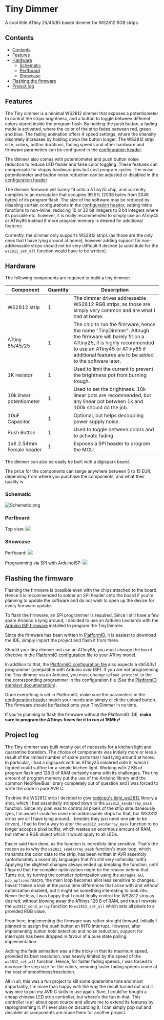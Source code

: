 <!-- omit in toc -->
# Tiny Dimmer

A cool little ATtiny 25/45/85 based dimmer for WS2812 RGB strips.

## Contents
- [Contents](#contents)
- [Features](#features)
- [Hardware](#hardware)
  - [Schematic](#schematic)
  - [Perfboard](#perfboard)
  - [Showcase](#showcase)
- [Flashing the firmware](#flashing-the-firmware)
- [Project log](#project-log)

## Features

The Tiny dimmer is a minimal WS2812 dimmer that exposes a potentiometer to control the strips brightness, and a button to toggle between different colors stored inside the program flash. By holding the push button, a fading mode is activated, where the color of the strip fades between red, green and blue. The fading animation offers 4 speed settings, where the intensity discretely increases by holding down the button longer. The WS2812 strip size, colors, button durations, fading speeds and other hardware and firmware parameters can be configured in the [configuration header](src/config.h).

The dimmer also comes with potentiometer and push button noise reduction to reduce LED flicker and false color toggling. These features can compensate for sloppy hardware jobs but cost program cycles. The noise potentiometer and button noise reduction can be adjusted or disabled in the [configuration header](src/config.h)

The dimmer firmware will barely fit onto a ATiny25 chip, and currently compiles to an executable that occupies 99.5% (2038 bytes from 2048 bytes) of its program flash. The size of the software may be reduced by disabling certain configurations in the [configuration header](src/config.h), setting inline functions to non-inline, reducing 16 or 32 bit integers to 8 bit integers where its possible etc. however, it is really recommended to simply use an ATiny45 or ATiny85 instead if more program memory is desired for additional features.

Currently, the dimmer only supports WS2812 strips (as those are the only ones that I have lying around at home), however adding support for non-addressable strips should not be very difficult if desired (a substitute for the `ws2812_set_all` function would have to be written). 

## Hardware

The following components are required to build a tiny dimmer:

|Component|Quantity|Description|
|---------|--------|-----------|
|WS2812 strip|1|The dimmer drives addressable WS2812 RGB strips, as those are simply very common and are what I had at home.|
|ATtiny 85/45/25|1|The chip to run the fimrware, hence the name "TinyDimmer". Altough the firmware will barely fit on a ATtiny25, it is highly recommended to use an ATiny45 or ATiny85 if additional features are to be added to the software later.|
|1K resistor|1|Used to limit the current to prevent the brightness pot from burning trough.|
|10k linear potentiometer|1|Used to set the brightness. 10k linear pots are recommended, but any linear pot between 1k and 100k should do the job.|
|10uF Capacitor|1|Optional, but helps decoupling power supply noise.|
|Push Button|1|Used to toggle between colors and to activate fading.|
|1x6 2.54mm Female header|1|Exposes a SPI header to program the MCU.|

The dimmer can also be easily be built with a digispark board.

The price for the components can range anywhere between 5 to 15 EUR, depending from where you purchase the components, and what their quality is.

### Schematic

![Schematic.png](Schematic.png)

### Perfboard

Top view:
![](TinyDimmerTop.png)

### Showcase

Perfboard:
![](PCBShowcase.jpg)

Programming via SPI with ArduinoISP:
![](ShowcaseProgramming.jpg)

## Flashing the firmware

Flashing the firmware is possible even with the chips attached to the board. Hence it is recommended to solder an SPI header onto the board if you're planning to update the software and do not wish to open up the device for every firmware update.

To flash the firmware, an SPI programmer is required. Since I still have a few spare Arduino's lying around, I decided to use an Arduino Leonardo with the [Arduino ISP firmware](https://www.arduino.cc/en/tutorial/arduinoISP) installed to program the TinyDimmer.

Since the firmware has been written in [PlatformIO](https://platformio.org/), it is easiest to download the IDE, simply import the project and flash it from there.

Should your tiny dimmer not use an ATtiny85, you must change the `board` directive in the [PlatformIO configuration file](platformio.ini) to your ATtiny model.   

In addition to that, the [PlatformIO configuration file](platformio.ini) also expects a stk500v1 programmer (compatible with Arduino over ISP). If you are not programming the Tiny dimmer via an Arduino, you must change `upload_protocol` to the the corresponding programmer in the configuration file (See the [PlatformIO atemlavr documentation](https://docs.platformio.org/en/latest/platforms/atmelavr.html)).

Once everything is set in PlatformIO, make sure the parameters in the [configuration header](src/config.h) match your needs and simply click the upload button. The firmware should be flashed onto your TinyDimmer in no time. 

If you're planning to flash the firmware without the PlatformIO IDE, **make sure to program the ATtinys fuses for it to run at 16Mhz!**

## Project log

The Tiny dimmer was built mostly out of necessity for a kitchen light and quarantine boredom. The choice of components was initially more or less a result of the limited number of spare parts that I had lying around at home. In particular, I had a digispark with an ATtiny25 soldered onto it, which I figured could suffice for a simple kitchen light.
Working with 2 KB of program flash and 128 B of RAM certainly came with its challenges. The tiny amount of program memory put the use of the Arduino library and the common NeoPixelBus library completely out of question and I was forced to write the code in pure AVR C.

To drive the WS2812 strip I decided to give [cpldcpu's light_ws2812](https://github.com/cpldcpu/light_ws2812) library a shot, which I had essentially stripped down to the `ws2812_sendarray_mask` function. Since my plan was to control all pixels of the strip simultaneously (yes, I'm aware I could've used non addressable strips for that, but WS2812 strips are all I have lying around... besides they just need one pin to be driven), I had to find a way to alter the `ws2812_sendarray_mask` function to no longer accept a pixel buffer, which wastes an enormous amount of RAM, but rather a RGB object which it would apply to all LEDs.

Easier said than done, as the function is incredibly time sensitive. That's the  reason as to why the `ws2812_sendarray_mask` function's main loop, which transmits the color data to the strip, has been written in AVR assembly (unfortunately a assembly languages that I'm still very unfamiliar with). Applying the slightest changes always ended up breaking the function, until I figured that the compiler optimization might be the reason behind that. Turns out, by turning the compiler optimization using the `#pragma GCC pop_options` macro, the main loop becomes allot less sensitive to changes. I haven't taken a look at the pulse time differences that arise with and without optimization enabled, but it might be something interesting to look into. Never the less, I was happy that I could finally control the WS2812 strip as desired, without blowing away the ATtinys 128 B of RAM, and thus I rewrote the `ws2812_send_array` function to `ws2812_set_all` which sets all pixels to a provided RGB value.

From here, implementing the firmware was rather straight forward. Initially I planned to assign the push button an INT0 interrupt. However, after implementing button hold detection and noise reduction, support for interrupts has been dropped in favour of a pure state polling implementation.

Adding the fade animation was a little tricky in that its maximum speed, provided its best resolution, was heavily limited by the speed of the `ws2812_set_all` function. Hence, for faster fading speeds, I was forced to increase the step size for the colors, meaning faster fading speeds come at the cost of smoothness/resolution.

All in all, this was a fun project to kill some quarantine time and most importantly, I'm more than happy with the way the result turned out and it was nice to put my AVR C skills to use again. Sure, I could've bought a cheap chinese LED strip controller, but where's the fun in that. This controller is all about open source and allows me to extend its features by reprogramming it. If I ever plan on discarding it, I can simply pop out and desolder all components are reuse them for another project.

